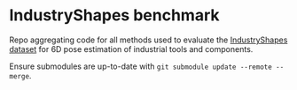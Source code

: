 # IndustryShapes benchmark
Repo aggregating code for all methods used to evaluate the [IndustryShapes dataset](https://huggingface.co/datasets/POSE-Lab/IndustryShapes) for 6D pose estimation of industrial tools and components. 

Ensure submodules are up-to-date with `git submodule update --remote --merge`.
